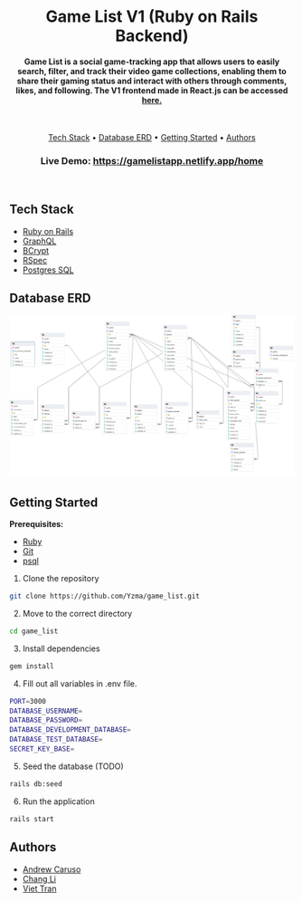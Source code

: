 <h1 align="center">
  Game List V1 (Ruby on Rails Backend)
  <br> 
</h1>

<h4 align="center">Game List is a social game-tracking app that allows users to easily search, filter, and track their video game collections, enabling them to share their gaming status and interact with others through comments, likes, and following. The V1 frontend made in React.js can be accessed <a href="https://github.com/Yzma/game_list_client">here.</a></h4>
<br>

<p align="center">
  <a href="#tech-stack">Tech Stack</a> •
  <a href="#database-erd">Database ERD</a> •
  <a href="#getting-started">Getting Started</a> •
  <a href="#authors">Authors</a> 
</p>

<h3 align="center">Live Demo: <a href="https://gamelistapp.netlify.app/home/">https://gamelistapp.netlify.app/home</a></h3>
<br>

## Tech Stack

- [Ruby on Rails](https://rubyonrails.org/)
- [GraphQL](https://graphql.org/)
- [BCrypt](https://github.com/bcrypt-ruby/bcrypt-ruby)
- [RSpec](https://rspec.info/)
- [Postgres SQL](https://www.postgresql.org/)


## Database ERD

![Database ERD](/public/Database%20ERD.png)

## Getting Started

**Prerequisites:**

* [Ruby](https://www.ruby-lang.org/en/)
* [Git](https://git-scm.com) 
* [psql](https://www.postgresql.org/docs/current/app-psql.html)

1. Clone the repository

```sh
git clone https://github.com/Yzma/game_list.git
```

2. Move to the correct directory

```sh
cd game_list
```

3. Install dependencies

```sh
gem install
```

4. Fill out all variables in .env file.

```sh
PORT=3000
DATABASE_USERNAME=
DATABASE_PASSWORD=
DATABASE_DEVELOPMENT_DATABASE=
DATABASE_TEST_DATABASE=
SECRET_KEY_BASE=
```

5. Seed the database (TODO)

```sh
rails db:seed
```

6. Run the application

```sh
rails start
```

## Authors

- <a href="https://github.com/Yzma">Andrew Caruso</a>
- <a href="https://github.com/changLiCoding">Chang Li<a>
- <a href="https://github.com/tienviet10">Viet Tran<a>

